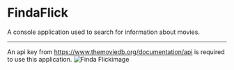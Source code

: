 # FindaFlick
A console application used to search for information about movies.
***
An api key from <https://www.themoviedb.org/documentation/api> is required to use this application.
![Finda Flickimage](../FindaFlickimage.jpg)